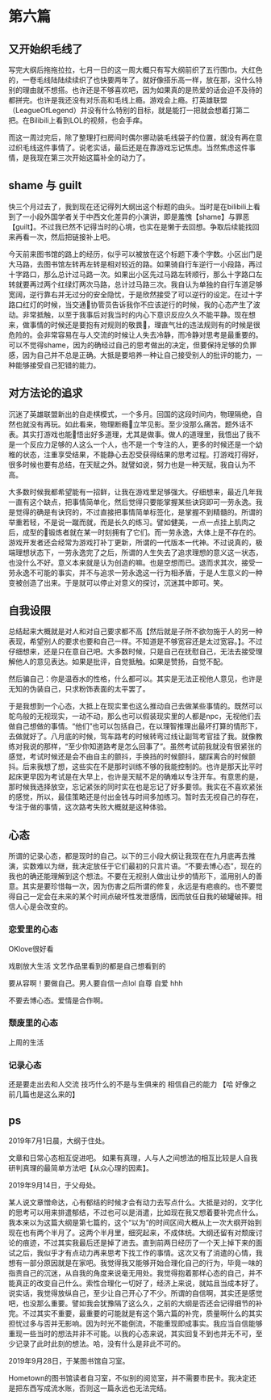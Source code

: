 # 第六篇

## 又开始织毛线了

写完大纲后拖拖拉拉，七月一日的这一周大概只有写大纲前织了五行围巾。大红色的，一卷毛线陆陆续续织了也快要两年了。就好像搭乐高一样，放在那，没什么特别的理由就不想搭。也许还是不够喜欢吧，因为如果真的是热爱的话会迫不及待的都拼完。也许是我还没有对乐高和毛线上瘾。游戏会上瘾。打英雄联盟（LeagueOfLegend）并没有什么特别的目标，就是能打一把就会想着打第二把。在Bilibili上看到LOL的视频，也会手痒。

而这一周过完后，除了整理打扫房间时偶尔挪动装毛线袋子的位置，就没有再在意过织毛线这件事情了。说老实话，最后还是在靠游戏忘记焦虑。当然焦虑这件事情，是我现在第三次开始这篇补全的动力了。

## shame 与 guilt

快三个月过去了，我到现在还记得列大纲出这个标题的由头。当时是在bilibili上看到了一小段外国学者关于中西文化差异的小演讲，即是羞愧【shame】与罪恶【guilt】。不过我已然不记得当时的心境，也实在是懒于去回想。争取后续能找回来再看一次，然后把链接补上吧。

今天前来图书馆的路上的经历，似乎可以被放在这个标题下凑个字数。小区出门是大马路，去图书馆左转再左转是相对较近的路。如果骑自行车逆行一小段路，再过十字路口，那么总计过马路一次。如果出小区先过马路左转顺行，那么十字路口左转就要再过两个红绿灯两次马路，总计过马路三次。我自认为单独的自行车道足够宽阔，逆行靠右并无过分的安全隐忧，于是欣然接受了可以逆行的设定。在过十字路口红灯的时候，当交通协管员告诉我你不应该逆行的时候，我的心态产生了波动。非常抵触，以至于我事后对我当时的内心下意识反应久久不能平静。现在想来，做事情的时候还是要抱有对规则的敬畏，理直气壮的违法规则有的时候是很危险的。会非常容易在与人交流的时候让人失去冷静，而冷静对思考是最重要的。可以不觉得shame，因为的确经过自己的思考做出的决定，但要保持足够的负罪感，因为自己并不总是正确。大抵是要培养一种让自己接受别人的批评的能力，一种能够接受自己犯错的能力。

## 对方法论的追求

沉迷了英雄联盟新出的自走棋模式，一个多月。回国的这段时间内，物理隔绝，自然也就没有再玩。如此看来，物理断瘾立竿见影。至少没那么痛苦。题外话不表。其实打游戏也能悟出好多道理，尤其是做事。做人的道理里，我悟出了我不是一个反应力足够的人这么一个人，也不是一个专注的人，更多的时候还是一个幼稚的状态，注重享受结果，不能静心去忍受获得结果的思考过程。打游戏打得好，很多时候也要有总结，在天赋之外。就譬如说，努力也是一种天赋，我自认为不高。

大多数时候我都希望能有一招鲜，让我在游戏里足够强大。仔细想来，最近几年我一直有这个缺点，把事情简单化，然后觉得只要能掌握某些诀窍即可一劳永逸。我是觉得的确是有诀窍的，不过直接把事情简单标签化，是掌握不到精髓的。所谓的举重若轻，不是说一蹴而就，而是长久的练习。譬如健美，一点一点挂上肌肉之后，成型的锻炼者就在某一时刻拥有了它们。而一劳永逸，大体上是不存在的。游戏开发者还会经常为游戏打补丁更新，所谓的一代版本一代神。不过说真的，极端理想状态下，一劳永逸完了之后，所谓的人生失去了追求理想的意义这一状态，也没什么不好。意义本来就是认为创造的嘛。也是空想而已。退而求其次，接受一劳永逸不可能的事实，并不与追求一劳永逸这一行为相矛盾，于是人生意义的一种变被创造了出来。于是就可以停止对意义的探讨，沉迷其中即可。笑。


## 自我设限

总结起来大概就是对人和对自己要求都不高【然后就是子所不欲勿施于人的另一种表现，希望别人的要求也要和自己一样。不知道是不够宽容还是太过宽容。】。不过仔细想来，还是只在意自己吧。大多数时候，只是自己在抚慰自己，无法去接受理解他人的意见表达。如果是批评，自觉抵触。如果是赞扬，自觉不配。

然后骗自己：你是温吞水的性格，什么都可以。其实是无法正视他人意见，也许是无知的伪装自己，只求粉饰表面的太平罢了。

于是我想到一个心态，大抵上在现实里也这么推动自己去做某些事情的。既然可以鸵鸟般的无视现实，一动不动，那么也可以假装现实里的人都是npc，无视他们去做自己想做的事情。“他们”也可以包括自己，在以理智推理出最坏打算的情形下，去做就好了。八月底的时候，驾车路考的时候转弯过线让副驾考官挂了我。就像教练对我说的那样，“至少你知道路考是怎么回事了”。虽然考试前我就没有很紧张的感觉，考试时候还是会不由自主的颤抖，手换挡的时候颤抖，腿踩离合的时候颤抖。后来我想了想，这些实在不是那时训练不够的我能控制的。也许是那天比平时起床更早因为考试是在大早上，也许是天赋不足的确难以专注开车。有意思的是，那时候我选择放空，忘记紧张的同时实在也是忘记了好多要领。我实在不喜欢紧张的感觉，所以，最佳策略还是付出金钱与时间多加练习。暂时去无视自己的存在，专注于做的事情，这次路考失败大概就是这种体验。

## 心态

所谓的记录心态，都是现时的自己。以下的三小段大纲让我现在在九月底再去推演，实数难以为继，我决定放任于它们最初的只言片语。“不要去博心态”，现在的我也的确还能理解到这个想法。不要在无视别人做出让步的情形下，滥用别人的善意。其实是要珍惜每一次，因为伤害之后所谓的修复，永远是有疤痕的。也不要觉得自己一定会在未来的某个时间点破坏性发泄感情，因而放任自我的破罐破摔。相信人心是会改变的。

### 恋爱里的心态

OKlove很好看

戏剧放大生活
文艺作品里看到的都是自己想看到的

要从容啊！要做自己。男人要自信一点lol 自尊 自爱 hhh

不要去博心态。爱情是合作啊。


### 颓废里的心态

上周的生活

### 记录心态

还是要走出去和人交流 技巧什么的不是与生俱来的 相信自己的能力 【哈 好像之前几篇也是这么来的】

## ps
2019年7月1日晨，大纲于住处。

文章和日常心态相互促进吧。
如果有真理，人与人之间想法的相互比较是人自我研判真理的最简单方法吧【从众心理的因素】。

2019年9月14日，于父母处。

某人说文章憎命达，心有郁结的时候才会有动力去写点什么。大抵是对的，文字化的思考可以用来排遣郁结，不过也可以是消遣，比如现在我又想着要补完点什么。我本来以为这篇大纲是第七篇的，这个“以为”的时间区间大概从上一次大纲开始到现在也有两个半月了。这两个半月里，细究起来，不成体统。大纲还留有对颓废讨论的痕迹，不过其实我最后还是掉了进去。直到前两日经历了一个天上掉下来的面试之后，我似乎才有点动力再来思考下找工作的事情。这次又有了消遣的心情，我想有一部分原因就是在家吧。我觉得我又能够开始合理化自己的行为，毕竟一味的指责自己的沉迷，从自我的角度来说毫无用处。我觉得抱着那样心态的自己，并不能真正的改变自己什么。索性合理化一切好了，经济上来说，就姑且当成本好了。说实话，我觉得放纵自己，至少让自己开心了不少。所谓的自信啊，其实还是感觉吧，也没那么重要。譬如我会犹豫隔了这么久，之前的大纲是否还会记得细节的补完。不过其实不重要，最重要的可能就是有这个第六篇的补完，质量啊什么的其实担忧过多与否并无影响。因为时光不能倒流，不能重现即成事实。我应当自信能够重现一些当时的想法并非不可能。以我的心态来说，其实回复不到也并无不可，至少记录了此时此刻的想法。哈，没有什么是非此不可的。

2019年9月28日，于某图书馆自习室。

Hometown的图书馆读者自习室，不似别的阅览室，并不需要市民卡。我决定还是把东西写成流水账，否则这一篇永远也无法完结。
